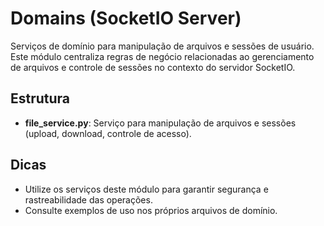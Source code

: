 # Domains (SocketIO Server)

Serviços de domínio para manipulação de arquivos e sessões de usuário. Este módulo centraliza regras de negócio relacionadas ao gerenciamento de arquivos e controle de sessões no contexto do servidor SocketIO.

## Estrutura

- **file_service.py**: Serviço para manipulação de arquivos e sessões (upload, download, controle de acesso).

## Dicas
- Utilize os serviços deste módulo para garantir segurança e rastreabilidade das operações.
- Consulte exemplos de uso nos próprios arquivos de domínio.
